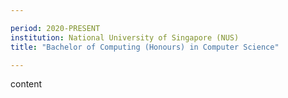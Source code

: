 ```yaml
---

period: 2020-PRESENT 
institution: National University of Singapore (NUS)
title: "Bachelor of Computing (Honours) in Computer Science"

---
```


content 